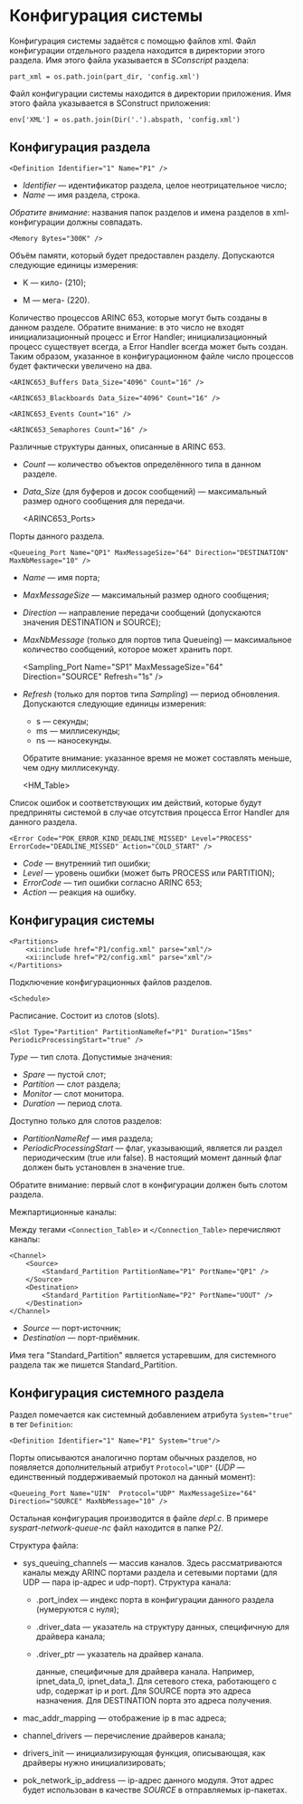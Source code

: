 # Конфигурация системы
Конфигурация системы задаётся с помощью файлов xml. Файл конфигурации отдельного раздела находится в директории этого раздела. Имя этого файла указывается в *SConscript* раздела:

    part_xml = os.path.join(part_dir, 'config.xml')

Файл конфигурации системы находится в директории приложения. Имя этого файла указывается в SConstruct приложения:

    env['XML'] = os.path.join(Dir('.').abspath, 'config.xml')

## Конфигурация раздела

    <Definition Identifier="1" Name="P1" />

 - *Identifier* — идентификатор раздела, целое неотрицательное число;
 - *Name* — имя раздела, строка.
 
*Обратите внимание*: названия папок разделов и имена разделов в xml-конфигурации должны совпадать.

    <Memory Bytes="300K" />

Объём памяти, который будет предоставлен разделу. Допускаются следующие единицы измерения:

 - K — кило- (210);
 - M — мега- (220).

    <Threads Count="10" />

Количество процессов ARINC 653, которые могут быть созданы в данном разделе.
Обратите внимание: в это число не входят инициализационный процесс и Error Handler; инициализационный процесс существует всегда, а Error Handler всегда может быть создан.
Таким образом, указанное в конфигурационном файле число процессов будет фактически увеличено на два.

    <ARINC653_Buffers Data_Size="4096" Count="16" />
    
    <ARINC653_Blackboards Data_Size="4096" Count="16" />

    <ARINC653_Events Count="16" />

    <ARINC653_Semaphores Count="16" />
    
Различные структуры данных, описанные в ARINC 653.

 - *Count* — количество объектов определённого типа в данном разделе.
 - *Data_Size* (для буферов и досок сообщений) — максимальный размер одного сообщения для передачи.

    <ARINC653_Ports>

Порты данного раздела.

    <Queueing_Port Name="QP1" MaxMessageSize="64" Direction="DESTINATION" MaxNbMessage="10" />

 - *Name* — имя порта;
 - *MaxMessageSize* — максимальный размер одного сообщения;
 - *Direction* — направление передачи сообщений (допускаются значения DESTINATION и SOURCE);
 - *MaxNbMessage* (только для портов типа Queueing) — максимальное количество сообщений, которое может хранить порт.

    <Sampling_Port Name="SP1" MaxMessageSize="64" Direction="SOURCE" Refresh="1s" />

 - *Refresh* (только для портов типа *Sampling*) — период обновления. Допускаются следующие единицы измерения:

     - s — секунды;
     - ms — миллисекунды;
     - ns — наносекунды.

    Обратите внимание: указанное время не может составлять меньше, чем одну миллисекунду.

    <HM_Table>

Список ошибок и соответствующих им действий, которые будут предприняты системой в случае отсутствия процесса Error Handler для данного раздела.

    <Error Code="POK_ERROR_KIND_DEADLINE_MISSED" Level="PROCESS" ErrorCode="DEADLINE_MISSED" Action="COLD_START" />

 - *Code* — внутренний тип ошибки;
 - *Level* — уровень ошибки (может быть PROCESS или PARTITION);
 - *ErrorCode* — тип ошибки согласно ARINC 653;
 - *Action* — реакция на ошибку.

## Конфигурация системы

    <Partitions>
        <xi:include href="P1/config.xml" parse="xml"/>
        <xi:include href="P2/config.xml" parse="xml"/>
    </Partitions>
    
Подключение конфигурационных файлов разделов.

    <Schedule>

Расписание. Состоит из слотов (slots).

    <Slot Type="Partition" PartitionNameRef="P1" Duration="15ms" PeriodicProcessingStart="true" />

*Type* — тип слота. Допустимые значения:

 - *Spare* — пустой слот;
 - *Partition* — слот раздела;
 - *Monitor* — слот монитора.
 - *Duration* — период слота.

Доступно только для слотов разделов:

 - *PartitionNameRef* — имя раздела;
 - *PeriodicProcessingStart* — флаг, указывающий, является ли раздел периодическим (true или false). В настоящий момент данный флаг должен быть установлен в значение true.

Обратите внимание: первый слот в конфигурации должен быть слотом раздела.

Межпартиционные каналы:

Между тегами `<Connection_Table>` и `</Connection_Table>` перечисляют каналы:

    <Channel>
        <Source>
            <Standard_Partition PartitionName="P1" PortName="QP1" />
        </Source>
        <Destination>
            <Standard_Partition PartitionName="P2" PortName="UOUT" />
        </Destination>
    </Channel>

 - *Source* — порт-источник;
 - *Destination* — порт-приёмник.

Имя тега "Standard_Partition" является устаревшим, для системного раздела так же пишется Standard_Partition.

## Конфигурация системного раздела
Раздел помечается как системный добавлением атрибута `System="true"` в тег `Definition`:

    <Definition Identifier="1" Name="P1" System="true"/>

Порты описываются аналогично портам обычных разделов, но появляется дополнительный атрибут `Protocol="UDP"` (*UDP* — единственный поддерживаемый протокол на данный момент):

    <Queueing_Port Name="UIN"  Protocol="UDP" MaxMessageSize="64" Direction="SOURCE" MaxNbMessage="10" />

Остальная конфигурация производится в файле *depl.c*. В примере *syspart-network-queue-nc* файл находится в папке P2/.

Структура файла:

 - sys_queuing_channels — массив каналов. Здесь рассматриваются каналы между ARINC портами раздела и сетевыми портами (для UDP — пара ip-адрес и udp-порт). Структура канала:

     - .port_index — индекс порта в конфигурации данного раздела (нумеруются с нуля);
     - .driver_data — указатель на структуру данных, специфичную для драйвера канала;
     - .driver_ptr — указатель на  драйвер канала.

        данные, специфичные для драйвера канала. Например, ipnet_data_0, ipnet_data_1. Для сетевого стека, работающего с udp, содержат ip и port.
        Для SOURCE порта это адреса назначения. Для DESTINATION порта это адреса получения.

 - mac_addr_mapping — отображение ip в mac адреса;
 - channel_drivers — перечисление драйверов канала;
 - drivers_init — инициализирующая функция, описывающая, как драйверы нужно инициализировать;
 - pok_network_ip_address — ip-адрес данного модуля. Этот адрес будет использован в качестве *SOURCE* в отправляемых ip-пакетах.
